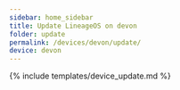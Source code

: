 ```yaml
---
sidebar: home_sidebar
title: Update LineageOS on devon
folder: update
permalink: /devices/devon/update/
device: devon
---
```

{% include templates/device_update.md %}
